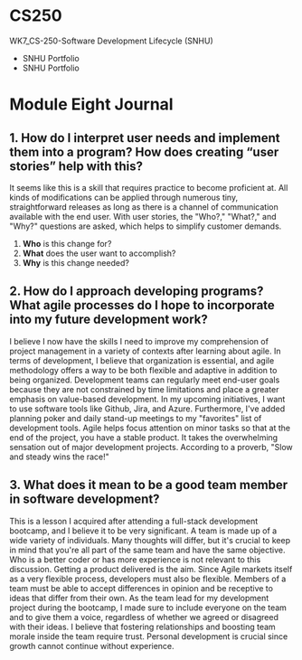 # CS250
WK7_CS-250-Software Development Lifecycle (SNHU)
- SNHU Portfolio
- SNHU Portfolio



# Module Eight Journal 

## 1. How do I interpret user needs and implement them into a program? How does creating “user stories” help with this?

It seems like this is a skill that requires practice to become proficient at. All kinds of modifications can be applied through numerous tiny, straightforward releases as long as there is a channel of communication available with the end user. With user stories, the "Who?," "What?," and "Why?" questions are asked, which helps to simplify customer demands.
   1. **Who** is this change for? 
   2. **What** does the user want to accomplish?
   3. **Why** is this change needed?

## 2. How do I approach developing programs? What agile processes do I hope to incorporate into my future development work?

I believe I now have the skills I need to improve my comprehension of project management in a variety of contexts after learning about agile. In terms of development, I believe that organization is essential, and agile methodology offers a way to be both flexible and adaptive in addition to being organized. Development teams can regularly meet end-user goals because they are not constrained by time limitations and place a greater emphasis on value-based development. In my upcoming initiatives, I want to use software tools like Github, Jira, and Azure. Furthermore, I've added planning poker and daily stand-up meetings to my "favorites" list of development tools. Agile helps focus attention on minor tasks so that at the end of the project, you have a stable product. It takes the overwhelming sensation out of major development projects. According to a proverb, "Slow and steady wins the race!"

## 3. What does it mean to be a good team member in software development?

This is a lesson I acquired after attending a full-stack development bootcamp, and I believe it to be very significant. A team is made up of a wide variety of individuals. Many thoughts will differ, but it's crucial to keep in mind that you're all part of the same team and have the same objective. Who is a better coder or has more experience is not relevant to this discussion. Getting a product delivered is the aim. Since Agile markets itself as a very flexible process, developers must also be flexible. Members of a team must be able to accept differences in opinion and be receptive to ideas that differ from their own. As the team lead for my development project during the bootcamp, I made sure to include everyone on the team and to give them a voice, regardless of whether we agreed or disagreed with their ideas. I believe that fostering relationships and boosting team morale inside the team require trust. Personal development is crucial since growth cannot continue without experience.
